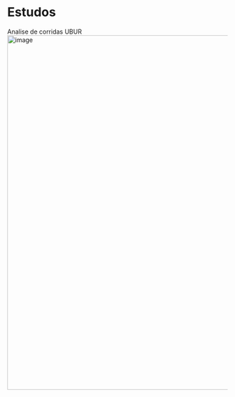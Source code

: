 # Estudos
Analise de corridas UBUR
<img width="2436" height="810" alt="image" src="https://github.com/user-attachments/assets/41a88000-6720-468c-949c-9425e0578029" />

